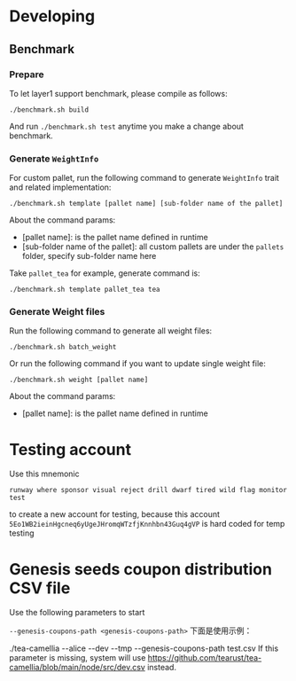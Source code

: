 # Developing

## Benchmark

### Prepare

To let layer1 support benchmark, please compile as follows:

```
./benchmark.sh build
```

And run `./benchmark.sh test` anytime you make a change about benchmark.

### Generate `WeightInfo`
For custom pallet, run the following command to generate `WeightInfo` trait and related implementation:
```
./benchmark.sh template [pallet name] [sub-folder name of the pallet]
```
About the command params:
- [pallet name]: is the pallet name defined in runtime
- [sub-folder name of the pallet]: all custom pallets are under the `pallets` folder, specify sub-folder name here

Take `pallet_tea` for example, generate command is:
```
./benchmark.sh template pallet_tea tea
```

### Generate Weight files

Run the following command to generate all weight files:
```
./benchmark.sh batch_weight
```

Or run the following command if you want to update single weight file:
```
./benchmark.sh weight [pallet name]
```

About the command params:
- [pallet name]: is the pallet name defined in runtime

# Testing account
Use this mnemonic
```
runway where sponsor visual reject drill dwarf tired wild flag monitor test
```
to create a new account for testing, because this account `5Eo1WB2ieinHgcneq6yUgeJHromqWTzfjKnnhbn43Guq4gVP` is hard coded for temp testing

# Genesis seeds coupon distribution CSV file
Use the following parameters to start

`--genesis-coupons-path <genesis-coupons-path>`
下面是使用示例：

./tea-camellia --alice --dev --tmp --genesis-coupons-path test.csv
If this parameter is missing, system will use https://github.com/tearust/tea-camellia/blob/main/node/src/dev.csv instead.